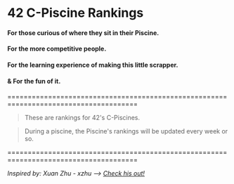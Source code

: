 # 42 C-Piscine Rankings


#### For those curious of where they sit in their Piscine.
#### For the more competitive people.
#### For the learning experience of making this little scrapper.
#### & For the fun of it.

======================================================================================

> These are rankings for 42's C-Piscines.

> During a piscine, the Piscine's rankings will be updated every week or so.

======================================================================================

_Inspired by: Xuan Zhu - xzhu  ——>  [Check his out!](https://github.com/xlz447/42-Piscine-C-ranking)_
